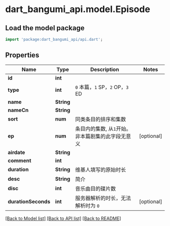 # dart_bangumi_api.model.Episode

## Load the model package
```dart
import 'package:dart_bangumi_api/api.dart';
```

## Properties
Name | Type | Description | Notes
------------ | ------------- | ------------- | -------------
**id** | **int** |  | 
**type** | **int** | `0` 本篇，`1` SP，`2` OP，`3` ED | 
**name** | **String** |  | 
**nameCn** | **String** |  | 
**sort** | **num** | 同类条目的排序和集数 | 
**ep** | **num** | 条目内的集数, 从`1`开始。非本篇剧集的此字段无意义 | [optional] 
**airdate** | **String** |  | 
**comment** | **int** |  | 
**duration** | **String** | 维基人填写的原始时长 | 
**desc** | **String** | 简介 | 
**disc** | **int** | 音乐曲目的碟片数 | 
**durationSeconds** | **int** | 服务器解析的时长，无法解析时为 `0` | [optional] 

[[Back to Model list]](../README.md#documentation-for-models) [[Back to API list]](../README.md#documentation-for-api-endpoints) [[Back to README]](../README.md)


